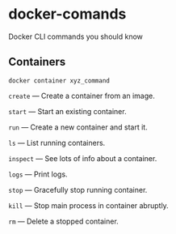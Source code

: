 # docker-comands
Docker CLI commands you should know

## Containers
 
`docker container xyz_command`

`create` — Create a container from an image.

`start` — Start an existing container.

`run` — Create a new container and start it.

`ls` — List running containers.

`inspect` — See lots of info about a container.

`logs` — Print logs.

`stop` — Gracefully stop running container.

`kill` — Stop main process in container abruptly.

`rm` — Delete a stopped container.
